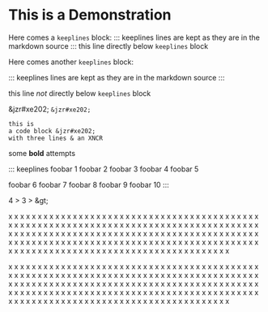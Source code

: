 
# This is a Demonstration

Here comes a `keeplines` block:
::: keeplines
lines are kept
as they are
in the markdown source
:::
this line directly below `keeplines` block

Here comes another `keeplines` block:

::: keeplines
lines are kept
as they are
in the markdown source
:::

this line *not* directly below `keeplines` block

&jzr#xe202;
`&jzr#xe202;`

```
this is
a code block &jzr#xe202;
with three lines & an XNCR
```

some **bold** attempts

::: keeplines
foobar 1
foobar 2
foobar 3
foobar 4
foobar 5

foobar 6
foobar 7
foobar 8
foobar 9
foobar 10
:::

4 > 3
&gt;
\&gt;


x x x x x x x x x x x x x x x x x x x x x x x x x x x x x x x x x x x
x x x x x x x x x x x x x x x x x x x x x x x x x x x x x x x x x x x
x x x x x x x x x x x x x x x x x x x x x x x x x x x x x x x x x x x
x x x x x x x x x x x x x x x x x x x x x x x x x x x x x x x x x x x
x x x x x x x x x x x x x x x x x x x x x x x x x x x x x x x x x x x
x x x x x x x x x x x x x x x x x x x x x x x x x x x x x x x x x x x

x x x x x x x x x x x x x x x x x x x x x x x x x x x x x x x x x x x
x x x x x x x x x x x x x x x x x x x x x x x x x x x x x x x x x x x
x x x x x x x x x x x x x x x x x x x x x x x x x x x x x x x x x x x
x x x x x x x x x x x x x x x x x x x x x x x x x x x x x x x x x x x
x x x x x x x x x x x x x x x x x x x x x x x x x x x x x x x x x x x
x x x x x x x x x x x x x x x x x x x x x x x x x x x x x x x x x x x